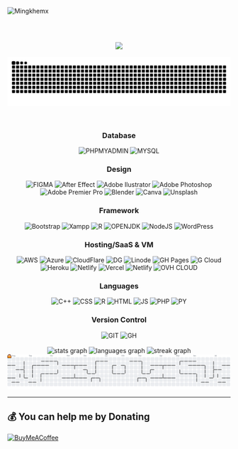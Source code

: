 ![Mingkhemx](img/github-header.jpg)

<br><br>

<div align="center">
  <img src="https://user-images.githubusercontent.com/22107794/139580686-887df369-edb8-4bc8-b607-4fbf6d7e4866.gif">

  <br>

  ![snake gif](https://github.com/synthever/synthever/blob/output/github-contribution-grid-snake-dark.svg)

  <br>

  <h3 align="center">Database</h3>
    <img src="https://img.shields.io/badge/phpmyadmin-6C78AF?style=for-the-badge&logo=phpmyadmin&logoColor=whitee" alt="PHPMYADMIN" />
    <img src="https://img.shields.io/badge/mysql-4479A1.svg?style=for-the-badge&logo=mysql&logoColor=white" alt="MYSQL" />

  <br>

  <h3 align="center">Design</h3>
    <img src="https://img.shields.io/badge/figma-%23F24E1E.svg?style=for-the-badge&logo=figma&logoColor=white   " alt="FIGMA" />
    <img src="https://img.shields.io/badge/Adobe%20after%20affects-CF96FD?style=for-the-badge&logo=Adobe%20after%20effects&logoColor=393665" alt="After Effect" />
    <img src="https://img.shields.io/badge/Adobe%20Illustrator-FF9A00?style=for-the-badge&logo=adobe%20illustrator&logoColor=white   " alt="Adobe Ilustrator" />
    <img src="https://img.shields.io/badge/Adobe%20Photoshop-31A8FF?style=for-the-badge&logo=Adobe%20Photoshop&logoColor=black   " alt="Adobe Photoshop" />
    <img src="https://img.shields.io/badge/Adobe%20Premiere%20Pro-9999FF?style=for-the-badge&logo=Adobe%20Premiere%20Pro&logoColor=white" alt="Adobe Premier Pro" />
    <img src="https://img.shields.io/badge/blender-%23F5792A.svg?style=for-the-badge&logo=blender&logoColor=white" alt="Blender" />
    <img src="https://img.shields.io/badge/Canva-%2300C4CC.svg?&style=for-the-badge&logo=Canva&logoColor=white" alt="Canva" />
    <img src="https://img.shields.io/badge/Unsplash-000000?style=for-the-badge&logo=Unsplash&logoColor=white" alt="Unsplash" />
    
    

    

  <br>

  <h3 align="center">Framework</h3>
    <img src="https://img.shields.io/badge/bootstrap-%238511FA.svg?style=for-the-badge&logo=bootstrap&logoColor=white" alt="Bootstrap" />
    <img src="https://img.shields.io/badge/Xampp-F37623?style=for-the-badge&logo=xampp&logoColor=white" alt="Xampp" />
    <img src="https://img.shields.io/badge/R-276DC3?style=for-the-badge&logo=r&logoColor=white" alt="R" />
    <img src="https://img.shields.io/badge/OpenJDK-ED8B00?style=for-the-badge&logo=openjdk&logoColor=white" alt="OPENJDK" />
    <img src="https://img.shields.io/badge/Node%20js-339933?style=for-the-badge&logo=nodedotjs&logoColor=whitee" alt="NodeJS" />
    <img src="https://img.shields.io/badge/WordPress-%23117AC9.svg?style=for-the-badge&logo=WordPress&logoColor=white" alt="WordPress" />

  <br>

  <h3 align="center">Hosting/SaaS & VM</h3>
    <img src="https://img.shields.io/badge/AWS-%23FF9900.svg?style=for-the-badge&logo=amazon-aws&logoColor=white" alt="AWS" />
    <img src="https://img.shields.io/badge/azure-%230072C6.svg?style=for-the-badge&logo=microsoftazure&logoColor=white" alt="Azure" />
    <img src="https://img.shields.io/badge/Cloudflare-F38020?style=for-the-badge&logo=Cloudflare&logoColor=white" alt="CloudFlare" />
    <img src="https://img.shields.io/badge/DigitalOcean-%230167ff.svg?style=for-the-badge&logo=digitalOcean&logoColor=white" alt="DG" />
    <img src="https://img.shields.io/badge/Linode-00A95C?style=for-the-badge&logo=Linode&logoColor=white" alt="Linode" />
    <img src="https://img.shields.io/badge/github%20pages-121013?style=for-the-badge&logo=github&logoColor=white" alt="GH Pages" />
    <img src="https://img.shields.io/badge/GoogleCloud-%234285F4.svg?style=for-the-badge&logo=google-cloud&logoColor=white" alt="G Cloud" />
    <img src="https://img.shields.io/badge/heroku-%23430098.svg?style=for-the-badge&logo=heroku&logoColor=white" alt="Heroku" />
    <img src="https://img.shields.io/badge/netlify-%23000000.svg?style=for-the-badge&logo=netlify&logoColor=#00C7B7" alt="Netlify" />
    <img src="https://img.shields.io/badge/vercel-%23000000.svg?style=for-the-badge&logo=vercel&logoColor=white" alt="Vercel" />
    <img src="https://img.shields.io/badge/Netlify-00C7B7?style=for-the-badge&logo=netlify&logoColor=white" alt="Netlify" />
    <img src="https://img.shields.io/badge/OVH%20Cloud-123F6D?style=for-the-badge&logo=ovh&logoColor=white" alt="OVH CLOUD" />

  <br>

  <h3 align="center">Languages</h3>
    <img src="https://img.shields.io/badge/c++-%2300599C.svg?style=for-the-badge&logo=c%2B%2B&logoColor=white" alt="C++" />
    <img src="https://img.shields.io/badge/css3-%231572B6.svg?style=for-the-badge&logo=css3&logoColor=white" alt="CSS" />
    <img src="https://img.shields.io/badge/R-276DC3?style=for-the-badge&logo=r&logoColor=white" alt="R" />
    <img src="https://img.shields.io/badge/html5-%23E34F26.svg?style=for-the-badge&logo=html5&logoColor=white" alt="HTML" />
    <img src="https://img.shields.io/badge/javascript-%23323330.svg?style=for-the-badge&logo=javascript&logoColor=%23F7DF1E" alt="JS" />
    <img src="https://img.shields.io/badge/php-%23777BB4.svg?style=for-the-badge&logo=php&logoColor=white" alt="PHP" />
    <img src="https://img.shields.io/badge/python-3670A0?style=for-the-badge&logo=python&logoColor=ffdd54" alt="PY" />

  <br>

  <h3 align="center">Version Control</h3>
    <img src="https://img.shields.io/badge/git-%23F05033.svg?style=for-the-badge&logo=git&logoColor=white" alt="GIT" />
    <img src="https://img.shields.io/badge/github-%23121011.svg?style=for-the-badge&logo=github&logoColor=white" alt="GH" />
</div>

<br>

<div align="center">
  <img src="https://github-readme-stats.vercel.app/api?username=Mingkhemx&hide_title=false&hide_rank=false&show_icons=true&include_all_commits=true&count_private=true&disable_animations=false&theme=dracula&locale=en&hide_border=false&order=1" height="150" alt="stats graph"  />
  <img src="https://github-readme-stats.vercel.app/api/top-langs?username=Mingkhemx&locale=en&hide_title=false&layout=compact&card_width=320&langs_count=5&theme=dracula&hide_border=false&order=2" height="150" alt="languages graph"  />
  <img src="https://streak-stats.demolab.com?user=Mingkhemx&locale=en&mode=daily&theme=dracula&hide_border=false&border_radius=5&order=3" height="150" alt="streak graph"  />
</div>


<picture>
  <source media="(prefers-color-scheme: dark)" srcset="https://raw.githubusercontent.com/Mingkhemx/Mingkhemx/output/pacman-contribution-graph-dark.svg">
  <source media="(prefers-color-scheme: light)" srcset="https://raw.githubusercontent.com/Mingkhemx/Mingkhemx/output/pacman-contribution-graph.svg">
  <img alt="pacman contribution graph" src="https://raw.githubusercontent.com/Mingkhemx/Mingkhemx/output/pacman-contribution-graph.svg">
</picture>

---

  ## 💰 You can help me by Donating
  [![BuyMeACoffee](https://img.shields.io/badge/Buy%20Me%20a%20Coffee-ffdd00?style=for-the-badge&logo=buy-me-a-coffee&logoColor=black)](https://saweria.co/MIGWARAX)
